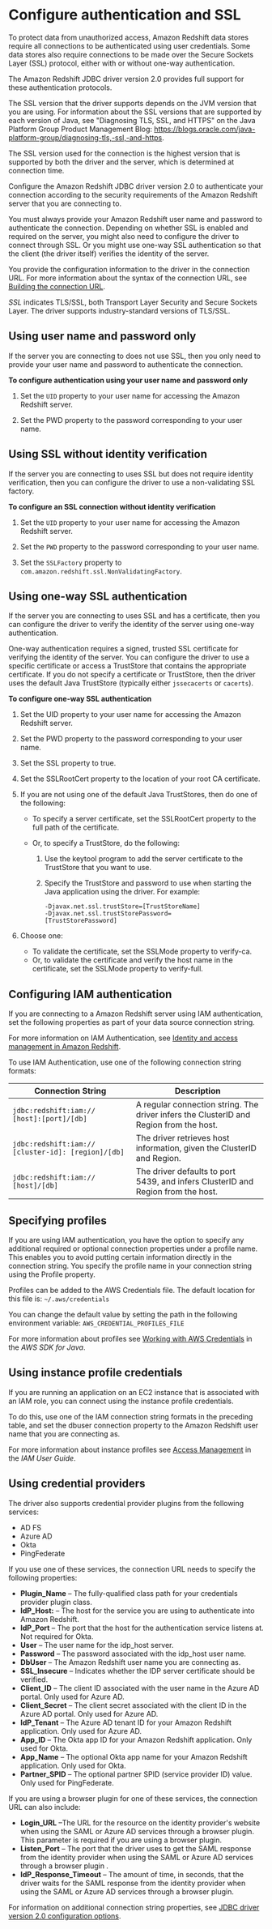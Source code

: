 # Configure authentication and SSL<a name="jdbc20-configure-authentication-ssl"></a>

To protect data from unauthorized access, Amazon Redshift data stores require all connections to be authenticated using user credentials\. Some data stores also require connections to be made over the Secure Sockets Layer \(SSL\) protocol, either with or without one\-way authentication\.

The Amazon Redshift JDBC driver version 2\.0 provides full support for these authentication protocols\. 

The SSL version that the driver supports depends on the JVM version that you are using\. For information about the SSL versions that are supported by each version of Java, see "Diagnosing TLS, SSL, and HTTPS" on the Java Platform Group Product Management Blog: [https://blogs\.oracle\.com/java\-platform\-group/diagnosing\-tls,\-ssl,\-and\-https](https://blogs.oracle.com/java-platform-group/diagnosing-tls,-ssl,-and-https)\. 

The SSL version used for the connection is the highest version that is supported by both the driver and the server, which is determined at connection time\.

Configure the Amazon Redshift JDBC driver version 2\.0 to authenticate your connection according to the security requirements of the Amazon Redshift server that you are connecting to\. 

You must always provide your Amazon Redshift user name and password to authenticate the connection\. Depending on whether SSL is enabled and required on the server, you might also need to configure the driver to connect through SSL\. Or you might use one\-way SSL authentication so that the client \(the driver itself\) verifies the identity of the server\. 

You provide the configuration information to the driver in the connection URL\. For more information about the syntax of the connection URL, see [Building the connection URL](jdbc20-obtain-url.md#jdbc20-build-connection-url)\. 

*SSL* indicates TLS/SSL, both Transport Layer Security and Secure Sockets Layer\. The driver supports industry\-standard versions of TLS/SSL\.  

## Using user name and password only<a name="jdbc20-authentication-username-password"></a>

If the server you are connecting to does not use SSL, then you only need to provide your user name and password to authenticate the connection\. 

**To configure authentication using your user name and password only**

1. Set the `UID` property to your user name for accessing the Amazon Redshift server\.

1. Set the PWD property to the password corresponding to your user name\.

## Using SSL without identity verification<a name="jdbc20-use-ssl-without-identity-verification"></a>

If the server you are connecting to uses SSL but does not require identity verification, then you can configure the driver to use a non\-validating SSL factory\. 

**To configure an SSL connection without identity verification**

1. Set the `UID` property to your user name for accessing the Amazon Redshift server\.

1. Set the `PWD` property to the password corresponding to your user name\.

1. Set the `SSLFactory` property to `com.amazon.redshift.ssl.NonValidatingFactory`\.

## Using one\-way SSL authentication<a name="jdbc20-use-one-way-SSL-authentication"></a>

If the server you are connecting to uses SSL and has a certificate, then you can configure the driver to verify the identity of the server using one\-way authentication\. 

One\-way authentication requires a signed, trusted SSL certificate for verifying the identity of the server\. You can configure the driver to use a specific certificate or access a TrustStore that contains the appropriate certificate\. If you do not specify a certificate or TrustStore, then the driver uses the default Java TrustStore \(typically either `jssecacerts` or `cacerts`\)\. 

**To configure one\-way SSL authentication**

1. Set the UID property to your user name for accessing the Amazon Redshift server\.

1. Set the PWD property to the password corresponding to your user name\.

1. Set the SSL property to true\.

1. Set the SSLRootCert property to the location of your root CA certificate\.

1. If you are not using one of the default Java TrustStores, then do one of the following:
   + To specify a server certificate, set the SSLRootCert property to the full path of the certificate\.
   + Or, to specify a TrustStore, do the following:

     1. Use the keytool program to add the server certificate to the TrustStore that you want to use\.

     1. Specify the TrustStore and password to use when starting the Java application using the driver\. For example:

        ```
        -Djavax.net.ssl.trustStore=[TrustStoreName]
        -Djavax.net.ssl.trustStorePassword=
        [TrustStorePassword]
        ```

1. Choose one:
   + To validate the certificate, set the SSLMode property to verify\-ca\.
   + Or, to validate the certificate and verify the host name in the certificate, set the SSLMode property to verify\-full\.

## Configuring IAM authentication<a name="jdbc20-configure-iam-authentication"></a>

If you are connecting to a Amazon Redshift server using IAM authentication, set the following properties as part of your data source connection string\. 

  For more information on IAM Authentication, see [Identity and access management in Amazon Redshift](redshift-iam-authentication-access-control.md)\.

To use IAM Authentication, use one of the following connection string formats:


| Connection String | Description | 
| --- | --- | 
|  `jdbc:redshift:iam:// [host]:[port]/[db]`  |  A regular connection string\. The driver infers the ClusterID and Region from the host\.  | 
|  `jdbc:redshift:iam:// [cluster-id]: [region]/[db]`  |  The driver retrieves host information, given the ClusterID and Region\.  | 
|  `jdbc:redshift:iam:// [host]/[db]`  |  The driver defaults to port 5439, and infers ClusterID and Region from the host\.  | 

## Specifying profiles<a name="jdbc20-aws-credentials-profiles"></a>

If you are using IAM authentication, you have the option to specify any additional required or optional connection properties under a profile name\. This enables you to avoid putting certain information directly in the connection string\. You specify the profile name in your connection string using the Profile property\. 

Profiles can be added to the AWS Credentials file\. The default location for this file is: `~/.aws/credentials` 

You can change the default value by setting the path in the following environment variable: `AWS_CREDENTIAL_PROFILES_FILE` 

 For more information about profiles see [Working with AWS Credentials](https://docs.aws.amazon.com/sdk-for-java/v1/developer-guide/credentials.html) in the *AWS SDK for Java*\. 

## Using instance profile credentials<a name="jdbc20-instance-profile-credentials"></a>

If you are running an application on an EC2 instance that is associated with an IAM role, you can connect using the instance profile credentials\. 

To do this, use one of the IAM connection string formats in the preceding table, and set the dbuser connection property to the Amazon Redshift user name that you are connecting as\. 

For more information about instance profiles see [Access Management](https://docs.aws.amazon.com/IAM/latest/UserGuide/access.html) in the *IAM User Guide*\. 

## Using credential providers<a name="jdbc20-aws-credentials-provider"></a>

The driver also supports credential provider plugins from the following services: 
+ AD FS
+ Azure AD
+ Okta
+ PingFederate

If you use one of these services, the connection URL needs to specify the following properties: 

 
+ **Plugin\_Name** – The fully\-qualified class path for your credentials provider plugin class\.
+ **IdP\_Host:** – The host for the service you are using to authenticate into Amazon Redshift\.
+ **IdP\_Port** – The port that the host for the authentication service listens at\. Not required for Okta\.
+ **User** – The user name for the idp\_host server\.
+ **Password** – The password associated with the idp\_host user name\.
+ **DbUser** – The Amazon Redshift user name you are connecting as\.
+ **SSL\_Insecure** – Indicates whether the IDP server certificate should be verified\.
+ **Client\_ID** – The client ID associated with the user name in the Azure AD portal\. Only used for Azure AD\.
+ **Client\_Secret** – The client secret associated with the client ID in the Azure AD portal\. Only used for Azure AD\.
+ **IdP\_Tenant** – The Azure AD tenant ID for your Amazon Redshift application\. Only used for Azure AD\.
+ **App\_ID** – The Okta app ID for your Amazon Redshift application\. Only used for Okta\.
+ **App\_Name** – The optional Okta app name for your Amazon Redshift application\. Only used for Okta\.
+ **Partner\_SPID** – The optional partner SPID \(service provider ID\) value\. Only used for PingFederate\.

If you are using a browser plugin for one of these services, the connection URL can also include: 
+ **Login\_URL** –The URL for the resource on the identity provider's website when using the SAML or Azure AD services through a browser plugin\. This parameter is required if you are using a browser plugin\.
+ **Listen\_Port** – The port that the driver uses to get the SAML response from the identity provider when using the SAML or Azure AD services through a browser plugin \.
+ **IdP\_Response\_Timeout** – The amount of time, in seconds, that the driver waits for the SAML response from the identity provider when using the SAML or Azure AD services through a browser plugin\.

For information on additional connection string properties, see [JDBC driver version 2\.0 configuration options](jdbc20-configuration-options.md)\. 